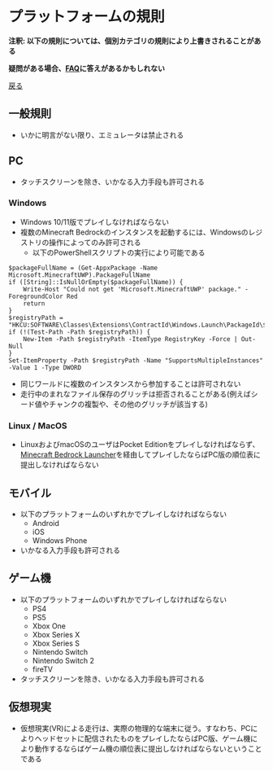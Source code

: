 # プラットフォームの規則

**注釈: 以下の規則については、個別カテゴリの規則により上書きされることがある**

**疑問がある場合、[FAQ](https://www.speedrun.com/mcbe/thread/vdv9t)に答えがあるかもしれない**

[戻る](../README.md)

## 一般規則

* いかに明言がない限り、エミュレータは禁止される

## PC

* タッチスクリーンを除き、いかなる入力手段も許可される

### Windows

* Windows 10/11版でプレイしなければならない
* 複数のMinecraft Bedrockのインスタンスを起動するには、Windowsのレジストリの操作によってのみ許可される
    * 以下のPowerShellスクリプトの実行により可能である

```pwsh
$packageFullName = (Get-AppxPackage -Name Microsoft.MinecraftUWP).PackageFullName
if ([String]::IsNullOrEmpty($packageFullName)) {
    Write-Host "Could not get 'Microsoft.MinecraftUWP' package." -ForegroundColor Red
    return
}
$registryPath = "HKCU:SOFTWARE\Classes\Extensions\ContractId\Windows.Launch\PackageId\$packageFullName\ActivatableClassId\App\CustomProperties"
if (!(Test-Path -Path $registryPath)) {
    New-Item -Path $registryPath -ItemType RegistryKey -Force | Out-Null
}
Set-ItemProperty -Path $registryPath -Name "SupportsMultipleInstances" -Value 1 -Type DWORD
```

* 同じワールドに複数のインスタンスから参加することは許可されない
* 走行中のまれなファイル保存のグリッチは拒否されることがある(例えばシード値やチャンクの複製や、その他のグリッチが該当する)

### Linux / MacOS

* LinuxおよびmacOSのユーザはPocket Editionをプレイしなければならず、[Minecraft Bedrock Launcher](https://mcpelauncher.readthedocs.io/en/latest/getting_started/index.html)を経由してプレイしたならばPC版の順位表に提出しなければならない

## モバイル

* 以下のプラットフォームのいずれかでプレイしなければならない
    - Android
    - iOS
    - Windows Phone
* いかなる入力手段も許可される

## ゲーム機

* 以下のプラットフォームのいずれかでプレイしなければならない
	- PS4
	- PS5
	- Xbox One
	- Xbox Series X
	- Xbox Series S
	- Nintendo Switch
	- Nintendo Switch 2
	- fireTV
* タッチスクリーンを除き、いかなる入力手段も許可される

## 仮想現実

* 仮想現実(VR)による走行は、実際の物理的な端末に従う。すなわち、PCによりヘッドセットに配信されたものをプレイしたならばPC版、ゲーム機により動作するならばゲーム機の順位表に提出しなければならないということである
